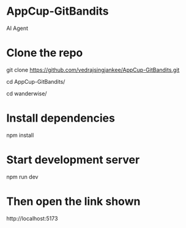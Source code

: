 # AppCup-GitBandits
AI Agent

# Clone the repo

git clone https://github.com/vedrajsingjankee/AppCup-GitBandits.git

cd AppCup-GitBandits/

cd wanderwise/


# Install dependencies

npm install


# Start development server

npm run dev


# Then open the link shown 
http://localhost:5173
